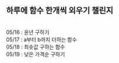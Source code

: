 ## 하루에 함수 한개씩 외우기 챌린지
<br>
05/16 : 윤년 구하기<br>
05/17 : a부터 b까지 더하는 함수<br>
05/18 : 최솟값 구하는 함수<br>
05/19 : 낮은 가격순 구하기<br>